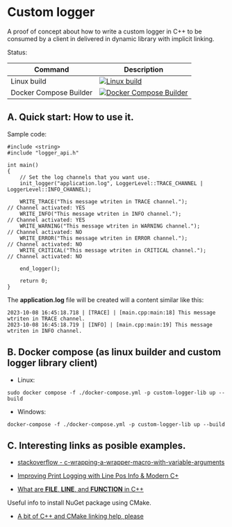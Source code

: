 # Custom logger

A proof of concept about how to write a custom logger in C++ to be consumed by a client in delivered in dynamic library with implicit linking.

Status:

| Command | Description |
| --- | --- |
| Linux build | [![Linux build](https://github.com/jke94/custom-logger/actions/workflows/cmake.yml/badge.svg)](https://github.com/jke94/custom-logger/actions/workflows/cmake.yml) |
| Docker Compose Builder | [![Docker Compose Builder](https://github.com/jke94/custom-logger/actions/workflows/dockercomposebuild.yml/badge.svg)](https://github.com/jke94/custom-logger/actions/workflows/dockercomposebuild.yml) |


## A. Quick start: How to use it.

Sample code:

```
#include <string>
#include "logger_api.h"

int main()
{
    // Set the log channels that you want use.
    init_logger("application.log", LoggerLevel::TRACE_CHANNEL | LoggerLevel::INFO_CHANNEL);

    WRITE_TRACE("This message wtriten in TRACE channel.");           // Channel activated: YES
    WRITE_INFO("This message wtriten in INFO channel.");             // Channel activated: YES
    WRITE_WARNING("This message wtriten in WARNING channel.");       // Channel activated: NO
    WRITE_ERROR("This message wtriten in ERROR channel.");           // Channel activated: NO
    WRITE_CRITICAL("This message wtriten in CRITICAL channel.");     // Channel activated: NO

    end_logger();

    return 0;
}
```
The **application.log** file will be created will a content similar like this:

```
2023-10-08 16:45:18.718 | [TRACE] | [main.cpp:main:18] This message wtriten in TRACE channel.
2023-10-08 16:45:18.719 | [INFO] | [main.cpp:main:19] This message wtriten in INFO channel.
```

## B. Docker compose (as linux builder and custom logger library client)

- Linux:

```
sudo docker compose -f ./docker-compose.yml -p custom-logger-lib up --build
```

- Windows:

```
docker-compose -f ./docker-compose.yml -p custom-logger-lib up --build
```

## C. Interesting links as posible examples.

- [stackoverflow - c-wrapping-a-wrapper-macro-with-variable-arguments](https://stackoverflow.com/questions/22395738/c-wrapping-a-wrapper-macro-with-variable-arguments)

- [Improving Print Logging with Line Pos Info & Modern C+](https://www.cppstories.com/2019/04/file-pos-log/)

- [What are __FILE__, __LINE__, and __FUNCTION__ in C++](https://www.tutorialspoint.com/what-are-file-line-and-function-in-cplusplus)

Useful info to install NuGet package using CMake.
- [A bit of C++ and CMake linking help, please](https://community.gigperformer.com/t/a-bit-of-c-and-cmake-linking-help-please/11710)
